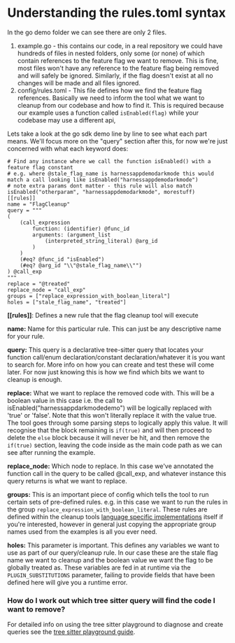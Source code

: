 # Understanding the rules.toml syntax
In the go demo folder we can see there are only 2 files.

1. example.go - this contains our code, in a real repository we could have hundreds of files in nested folders, only some (or none) of which  contain references to the feature flag we want to remove. This is fine, most files won't have any reference to the feature flag being removed and will safely be ignored. Similarly, if the flag doesn't exist at all no changes will be made and all files ignored.
2. config/rules.toml - This file defines how we find the feature flag references. Basically we need to inform the tool what we want to cleanup from our codebase and how to find it. This is required because our example uses a function called `isEnabled(flag)` while your codebase may use a different api,

Lets take a look at the go sdk demo line by line to see what each part means. We'll focus more on the "query" section after this, for now we're just concerned with what each keyword does:

```shell
# Find any instance where we call the function isEnabled() with a feature flag constant
# e.g. where @stale_flag_name is harnessappdemodarkmode this would match a call looking like isEnabled("harnessappdemodarkmode")
# note extra params dont matter - this rule will also match isEnabled("otherparam", "harnessappdemodarkmode", morestuff)
[[rules]]
name = "FlagCleanup"
query = """
(
    (call_expression
        function: (identifier) @func_id
        arguments: (argument_list
            (interpreted_string_literal) @arg_id
        )
    )
    (#eq? @func_id "isEnabled")
    (#eq? @arg_id "\\"@stale_flag_name\\"")
) @call_exp
"""
replace = "@treated"
replace_node = "call_exp"
groups = ["replace_expression_with_boolean_literal"]
holes = ["stale_flag_name", "treated"]
```

**[[rules]]**: Defines a new rule that the flag cleanup tool will execute

**name:** Name for this particular rule. This can just be any descriptive name for your rule.

**query:** This query is a declarative tree-sitter query that locates your function call/enum declaration/constant declaration/whatever it is you want to search for. More info on how you can create and test these will come later. For now just knowing this is how we find which bits we want to cleanup is enough.

**replace:** What we want to replace the removed code with. This will be a boolean value in this case i.e. the call to isEnabled("harnessappdarkmodedemo") will be logically replaced with 'true' or 'false'. Note that this won't literally replace it with the value true. The tool goes through some parsing steps to logically apply this value. It will recognise that the block remaining is `if(true)` and will then proceed to delete the `else` block because it will never be hit, and then remove the `if(true)` section, leaving the code inside as the main code path as we can see after running the example.

**replace_node:** Which node to replace. In this case we've annotated the function call in the query to be called @call_exp, and whatever instance this query returns is what we want to replace.

**groups:** This is an important piece of config which tells the tool to run certain sets of pre-defined rules. e.g. in this case we want to run the rules in the group `replace_expression_with_boolean_literal`. These rules are defined within the cleanup tools [language specific implementations](https://github.com/uber/piranha/tree/master/src/cleanup_rules/go) itself if you're interested, however in general just copying the appropriate group names used from the examples is all you ever need.

**holes:** This parameter is important. This defines any variables we want to use as part of our query/cleanup rule. In our case these are the stale flag name we want to cleanup and the boolean value we want the flag to be globally treated as. These variables are fed in at runtime via the `PLUGIN_SUBSTITUTIONS` parameter, failing to provide fields that have been defined here will give you a runtime error.

### How do I work out which tree sitter query will find the code I want to remove?
For detailed info on using the tree sitter playground to diagnose and create queries see the [tree sitter playground guide](tree_sitter_playground_guide.md). 